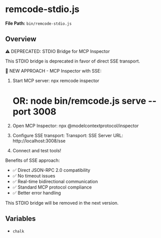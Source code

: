 # remcode-stdio.js

**File Path:** `bin/remcode-stdio.js`

## Overview

⚠️  DEPRECATED: STDIO Bridge for MCP Inspector

This STDIO bridge is deprecated in favor of direct SSE transport.

🚀 NEW APPROACH - MCP Inspector with SSE:

1. Start MCP server:
   npx remcode inspector
   # OR: node bin/remcode.js serve --port 3008

2. Open MCP Inspector:
   npx @modelcontextprotocol/inspector

3. Configure SSE transport:
   Transport: SSE
   Server URL: http://localhost:3008/sse

4. Connect and test tools!

Benefits of SSE approach:
- ✅ Direct JSON-RPC 2.0 compatibility
- ✅ No timeout issues
- ✅ Real-time bidirectional communication
- ✅ Standard MCP protocol compliance
- ✅ Better error handling

This STDIO bridge will be removed in the next version.

## Variables

- `chalk`

